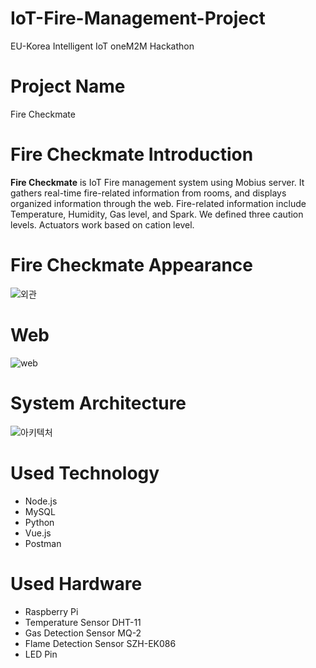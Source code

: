 # IoT-Fire-Management-Project
EU-Korea Intelligent IoT oneM2M Hackathon

# Project Name
Fire Checkmate

# Fire Checkmate Introduction
**Fire Checkmate** is IoT Fire management system using Mobius server. It gathers real-time fire-related information from rooms, and displays organized
information through the web. Fire-related information include Temperature, Humidity, Gas level, and Spark. We defined three caution levels. Actuators work
based on cation level.

# Fire Checkmate Appearance
![외관](https://user-images.githubusercontent.com/73636140/125184126-39d11280-e256-11eb-9161-116abfc52a27.PNG)

# Web
![web](https://user-images.githubusercontent.com/73636140/125184248-37bb8380-e257-11eb-8dd4-02e87a1d38a2.PNG)

# System Architecture
![아키텍처](https://user-images.githubusercontent.com/73636140/125184024-8ff18600-e255-11eb-97ce-a6fb599abf61.PNG)

# Used Technology
- Node.js
- MySQL
- Python
- Vue.js
- Postman

# Used Hardware
- Raspberry Pi
- Temperature Sensor DHT-11
- Gas Detection Sensor MQ-2
- Flame Detection Sensor SZH-EK086
- LED Pin
